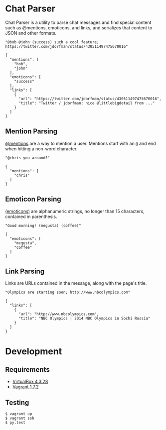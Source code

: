 Chat Parser
====
Chat Parser is a utility to parse chat messages and find special content such
as @mentions, emoticons, and links, and serializes that content to JSON and
other formats.

    "@bob @john (success) such a cool feature; https://twitter.com/jdorfman/status/430511497475670016"

    {
      "mentions": [
        "bob",
        "john"
      ],
      "emoticons": [
        "success"
      ],
      "links": [
        {
          "url": "https://twitter.com/jdorfman/status/430511497475670016",
          "title": "Twitter / jdorfman: nice @littlebigdetail from ..."
        }
      ]
    }


Mention Parsing
----
[@mentions][1] are a way to mention a user. Mentions start with an `@` and end
when hitting a non-word character.


    "@chris you around?"

    {
      "mentions": [
        "chris"
      ]
    }


Emoticon Parsing
----
[(emoticons)][2] are alphanumeric strings, no longer than 15 characters,
contained in parenthesis.

    "Good morning! (megusta) (coffee)"

    {
      "emoticons": [
        "megusta",
        "coffee"
      ]
    }


Link Parsing
----
Links are URLs contained in the message, along with the page's title.

    "Olympics are starting soon; http://www.nbcolympics.com"

    {
      "links": [
        {
          "url": "http://www.nbcolympics.com",
          "title": "NBC Olympics | 2014 NBC Olympics in Sochi Russia"
        }
      ]
    }


Development
====

Requirements
----
* [VirtualBox 4.3.28][3]
* [Vagrant 1.7.2][4]


Testing
----

    $ vagrant up
    $ vagrant ssh
    $ py.test

[1]: https://help.hipchat.com/knowledgebase/articles/64429-how-do-mentions-work "HipChat mentions documentatiion"
[2]: https://www.hipchat.com/emoticons "HipChat emoticons documentation"
[3]: https://www.virtualbox.org/ "VirtualBox"
[4]: https://www.vagrantup.com/ "Vagrant"
